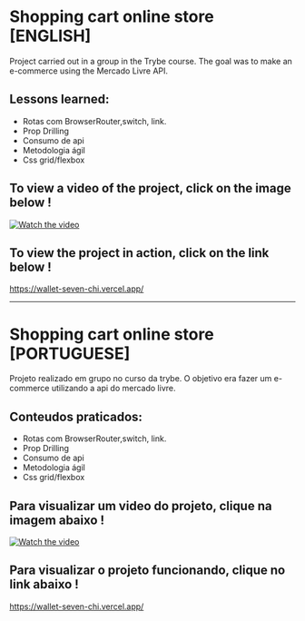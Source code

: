 # Shopping cart online store [ENGLISH]

Project carried out in a group in the Trybe course.
The goal was to make an e-commerce using the Mercado Livre API.

## Lessons learned:
- Rotas com BrowserRouter,switch, link.
- Prop Drilling 
- Consumo de api
- Metodologia ágil
- Css grid/flexbox


## To view a video of the project, click on the image below !

[![Watch the video](https://encrypted-tbn0.gstatic.com/images?q=tbn:ANd9GcTvX7XjW8SbO7M8RFY41EYr8WtFq9QouZ7L5A&usqp=CAU)](https://youtu.be/Q-QUjtGJ4UY)

## To view the project in action, click on the link below !

https://wallet-seven-chi.vercel.app/


------------------------------------------------------------------------------------------------------------------


# Shopping cart online store [PORTUGUESE]

Projeto realizado em grupo no curso da trybe.
O objetivo era fazer um e-commerce utilizando a api do mercado livre.

## Conteudos praticados:
- Rotas com BrowserRouter,switch, link.
- Prop Drilling 
- Consumo de api
- Metodologia ágil
- Css grid/flexbox


## Para visualizar um video do projeto, clique na imagem abaixo !

[![Watch the video](https://encrypted-tbn0.gstatic.com/images?q=tbn:ANd9GcTvX7XjW8SbO7M8RFY41EYr8WtFq9QouZ7L5A&usqp=CAU)](https://youtu.be/Q-QUjtGJ4UY)

## Para visualizar o projeto funcionando, clique no link abaixo !

https://wallet-seven-chi.vercel.app/
